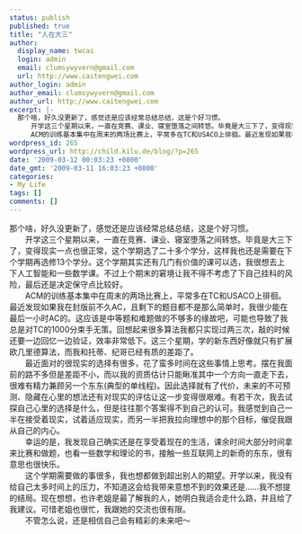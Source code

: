 ```yaml
---
status: publish
published: true
title: "人在大三"
author:
  display_name: twcai
  login: admin
  email: clumsywyvern@gmail.com
  url: http://www.caitengwei.com
author_login: admin
author_email: clumsywyvern@gmail.com
author_url: http://www.caitengwei.com
excerpt: |-
  那个啥，好久没更新了，感觉还是应该经常总结总结，这是个好习惯。
  　　开学这三个星期以来，一直在竞赛、课业、寝室堕落之间转悠。毕竟是大三下了，变得现实一点也很正常，这个学期选了二十多个学分，这样我也还是需要在下个学期再选修13个学分。这个学期其实还有几门有价值的课可以选，我很想去上下人工智能和一些数学课。不过上个期末的窘境让我不得不考虑了下自己挂科的风险，最后还是决定保守点比较好。
  　　ACM的训练基本集中在周末的两场比赛上，平常多在TC和USACO上徘徊。最近发现如果我在封版前不久AC，且剩下的题目都不是那么简单时，我很少能在最后一小时AC的。这应该是中等题和难题做的不够多的缘故吧，可能也导致了我总是对TC的1000分束手无策。回想起来很多算法我都只实现过两三次，敲的时候还要一边回忆一边验证，效率非常低下。这三个星期，学的新东西好像就只有扩展欧几里德算法，而我和托蒂、纪哥已经有质的差距了。
wordpress_id: 265
wordpress_url: http://child.kilu.de/blog/?p=265
date: '2009-03-12 00:03:23 +0800'
date_gmt: '2009-03-11 16:03:23 +0800'
categories:
- My Life
tags: []
comments: []
---
```

<p>那个啥，好久没更新了，感觉还是应该经常总结总结，这是个好习惯。<br />
　　开学这三个星期以来，一直在竞赛、课业、寝室堕落之间转悠。毕竟是大三下了，变得现实一点也很正常，这个学期选了二十多个学分，这样我也还是需要在下个学期再选修13个学分。这个学期其实还有几门有价值的课可以选，我很想去上下人工智能和一些数学课。不过上个期末的窘境让我不得不考虑了下自己挂科的风险，最后还是决定保守点比较好。<br />
　　ACM的训练基本集中在周末的两场比赛上，平常多在TC和USACO上徘徊。最近发现如果我在封版前不久AC，且剩下的题目都不是那么简单时，我很少能在最后一小时AC的。这应该是中等题和难题做的不够多的缘故吧，可能也导致了我总是对TC的1000分束手无策。回想起来很多算法我都只实现过两三次，敲的时候还要一边回忆一边验证，效率非常低下。这三个星期，学的新东西好像就只有扩展欧几里德算法，而我和托蒂、纪哥已经有质的差距了。<a id="more"></a><a id="more-265"></a><br />
　　最近面对的很现实的选择有很多，花了蛮多时间在这些事情上思考。摆在我面前的路不多但是差距不小，而以我的资质估计只能瞅准其中一个方向一直走下去，很难有精力兼顾另一个东东(典型的单线程)。因此选择就有了代价，未来的不可预测、隐藏在心里的想法还有对现实的评估让这一步变得很艰难。有若干次，我去试探自己心里的选择是什么，但是往往那个答案得不到自己的认可。我感觉到自己一半在接受着现实，试着适应现实，而另一半把我拉向理想中的那个目标，催促我跟从自己的内心。<br />
　　幸运的是，我发现自己确实还是在享受着现在的生活，课余时间大部分时间拿来比赛和做题，也看一些数学和理论的书，接触一些互联网上的新奇的东东，很有意思也很快乐。<br />
　　这个学期需要做的事很多，我也想都做到超出别人的期望。开学以来，我没有给自己太多时间上的压力，不知道这会给我带来意想不到的效果还是&hellip;&hellip;我不想提的结局。现在想想，也许老姐是最了解我的人，她明白我适合走什么路，并且给了我建议。可惜老姐也很忙，我跟她的交流也很有限。<br />
　　不管怎么说，还是相信自己会有精彩的未来吧～</p>
